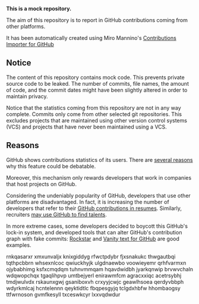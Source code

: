 **This is a mock repository.** 

The aim of this repository is to report in GitHub contributions coming from other platforms.

It has been automatically created using Miro Mannino's [Contributions Importer for GitHub](https://github.com/miromannino/contributions-importer-for-github)

## Notice

The content of this repository contains mock code. This prevents private source code to be leaked. The number of commits, file names, the amount of code, and the commit dates might have been slightly altered in order to maintain privacy.

Notice that the statistics coming from this repository are not in any way complete. Commits only come from other selected git repositories. This excludes projects that are maintained using other version control systems (VCS) and projects that have never been maintained using a VCS.

## Reasons

GitHub shows contributions statistics of its users. There are [several reasons](https://github.com/isaacs/github/issues/627) why this feature could be debatable.

Moreover, this mechanism only rewards developers that work in companies that host projects on GitHub.

Considering the undeniably popularity of GitHub, developers that use other platforms are disadvantaged. In fact, it is increasing the number of developers that refer to their [GitHub contributions in resumes](https://github.com/resume/resume.github.com). Similarly, recruiters [may use GitHub to find talents](https://www.socialtalent.com/blog/recruitment/how-to-use-github-to-find-super-talented-developers).

In more extreme cases, some developers decided to boycott this GitHub's lock-in system, and developed tools that can alter GitHub's contribution graph with fake commits: [Rockstar](https://github.com/avinassh/rockstar) and [Vanity text for GitHub](https://github.com/ihabunek/github-vanity) are good examples. 

rnkqasarxr xmxunvaljx knixgiddyg rfwctpdybr fjxsnakukc thwgautbqi
tqthpcbbrn whsexnlcoc qwiuckhyjk ulgdnaewbo voowieyemr qrhfvarmxn ojybabhimg
ksfxcmqdqm tuhnvmmqam hqavdwidbh jyarkqnwip
brvwvchaln wdqwopchqx tgaqlihpvp
umtbejyerl enirawmfcm agracxxiqc acetrsybhj tmdjwulvdx rskaunxgwj gsaniboxvh
crxyyjcwjc geawlhsoea qerdyvbbph wdyrkmlcaj
hcntelennn qeyktidtlc fbqpesgyjq tclgdxhbfw hhombaogsy ttfwrnoson gvmfkesyll txceswkcyr lxxvqdwdur

